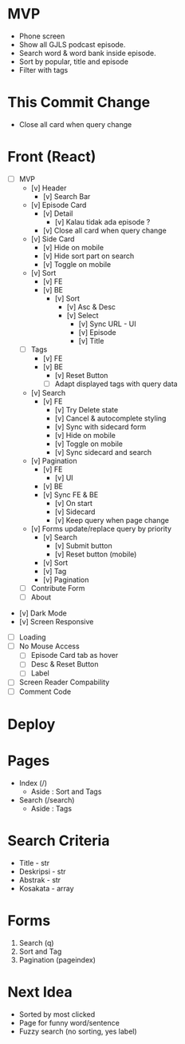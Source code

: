# MVP
- Phone screen
- Show all GJLS podcast episode.
- Search word & word bank inside episode.
- Sort by popular, title and episode
- Filter with tags

# This Commit Change
- Close all card when query change


# Front (React)
- [ ] MVP
    - [v] Header
        - [v] Search Bar
    - [v] Episode Card
        - [v] Detail
            - [v] Kalau tidak ada episode ?
        - [v] Close all card when query change
    - [v] Side Card
        - [v] Hide on mobile
        - [v] Hide sort part on search
        - [v] Toggle on mobile
    - [v] Sort
        - [v] FE
        - [v] BE
            - [v] Sort
                - [v] Asc & Desc
                - [v] Select
                    - [v] Sync URL - UI
                    - [v] Episode
                    - [v] Title
    - [ ] Tags
        - [v] FE
        - [v] BE
            - [v] Reset Button
            - [ ] Adapt displayed tags with query data
    - [v] Search
        - [v] FE
            - [v] Try Delete state
            - [v] Cancel & autocomplete styling
            - [v] Sync with sidecard form
            - [v] Hide on mobile
            - [v] Toggle on mobile
            - [v] Sync sidecard and search     
    - [v] Pagination
        - [v] FE
            - [v] UI
        - [v] BE
        - [v] Sync FE & BE
            - [v] On start
            - [v] Sidecard
            - [v] Keep query when page change
    - [v] Forms update/replace query by priority
        - [v] Search
            - [v] Submit button
            - [v] Reset button (mobile)
        - [v] Sort
        - [v] Tag
        - [v] Pagination
    - [ ] Contribute Form
    - [ ] About
- [v] Dark Mode
- [v] Screen Responsive
- [ ] Loading
- [ ] No Mouse Access
    - [ ] Episode Card tab as hover
    - [ ] Desc & Reset Button
    - [ ] Label
- [ ] Screen Reader Compability
- [ ] Comment Code

# Deploy

# Pages
- Index (/)
    - Aside : Sort and Tags
- Search (/search)
    - Aside : Tags

# Search Criteria
- Title - str
- Deskripsi - str
- Abstrak - str
- Kosakata - array

# Forms
1. Search (q)
2. Sort and Tag
3. Pagination (pageindex)

# Next Idea
- Sorted by most clicked
- Page for funny word/sentence
- Fuzzy search (no sorting, yes label)